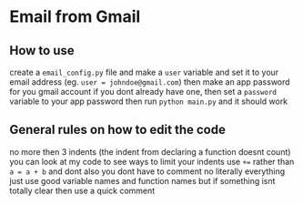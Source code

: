 # Email from Gmail

## How to use
create a `email_config.py` file and make a `user` variable and set it to your email address (eg. `user = johndoe@gmail.com`)
then make an app password for you gmail account if you dont already have one, then set a `password` variable to your app password
then run `python main.py` and it should work

## General rules on how to edit the code
no more then 3 indents (the indent from declaring a function doesnt count) you can look at my code to see ways to limit your indents
use `+=` rather than `a = a + b` and dont also you dont have to comment no literally everything just use good variable names and function names but if something isnt totally clear
then use a quick comment


